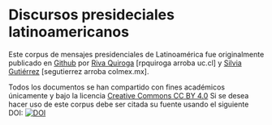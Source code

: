# Discursos presideciales latinoamericanos
Este corpus de mensajes presidenciales de Latinoamérica fue originalmente publicado en [Github](https://github.com/corpusenespanol/discursos-presidenciales) por [Riva Quiroga](https://twitter.com/rivaquiroga) [rpquiroga arroba uc.cl] y [Silvia Gutiérrez](twitter.com/espejolento) [segutierrez arroba colmex.mx].

Todos los documentos se han compartido con fines académicos únicamente y bajo la licencia [Creative Commons CC BY 4.0](https://creativecommons.org/licenses/by/4.0/deed.es)
Si se desea hacer uso de este corpus debe ser citada su fuente usando el siguiente DOI:
[![DOI](https://zenodo.org/badge/143443132.svg)](https://zenodo.org/record/2547051#.XE9pc1z0mUk)
